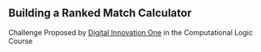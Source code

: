 ## Building a Ranked Match Calculator
Challenge Proposed by [Digital Innovation One](https://www.google.com/url?sa=t&rct=j&q=&esrc=s&source=web&cd=&cad=rja&uact=8&ved=2ahUKEwistIjvw_-IAxX9gWEGHWtQACUQFnoECBcQAQ&url=https%3A%2F%2Fwww.dio.me%2F&usg=AOvVaw3P75GLlstjORQVFDCyOyYk&opi=89978449) in the Computational Logic Course

